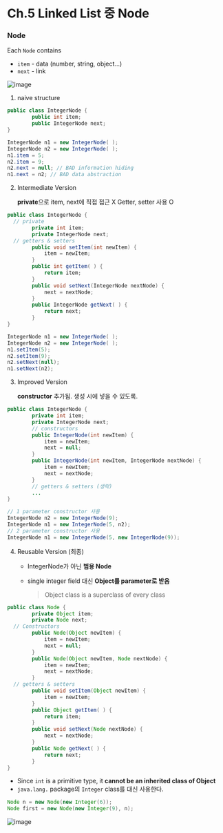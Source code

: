 # Ch.5 Linked List 중 Node

### Node

Each `Node` contains
- `item` - data (number, string, object...)
- `next` - link

![image](https://user-images.githubusercontent.com/17509651/38616740-07ce2742-3dd0-11e8-953b-61d52811da12.png)



1. naive structure

```java
public class IntegerNode {
		public int item;
		public IntegerNode next;
}
```

```java
IntegerNode n1 = new IntegerNode( );
IntegerNode n2 = new IntegerNode( );
n1.item = 5; 
n2.item = 9;
n2.next = null; // BAD information hiding
n1.next = n2; // BAD data abstraction
```

2. Intermediate Version

   **private**으로 item, next에 직접 접근 X Getter, setter 사용 O

```java
public class IntegerNode {
  // private
		private int item;
		private IntegerNode next;
  // getters & setters
		public void setItem(int newItem) {
			item = newItem;
		}
		public int getItem( ) {
			return item;
		}
		public void setNext(IntegerNode nextNode) {
			next = nextNode;
		}
		public IntegerNode getNext( ) {
			return next;
		}
}
```

```java
IntegerNode n1 = new IntegerNode( );
IntegerNode n2 = new IntegerNode( );
n1.setItem(5);
n2.setItem(9);
n2.setNext(null);
n1.setNext(n2);
```

3. Improved Version

   **constructor** 추가됨. 생성 시에 넣을 수 있도록.

```java
public class IntegerNode {
		private int item;
		private IntegerNode next;
		// constructors
		public IntegerNode(int newItem) {
			item = newItem;
			next = null;
		}
		public IntegerNode(int newItem, IntegerNode nextNode) {
			item = newItem;
			next = nextNode;
		}
		// getters & setters (생략)
  		...
}
```

```java
// 1 parameter constructor 사용
IntegerNode n2 = new IntegerNode(9);
IntegerNode n1 = new IntegerNode(5, n2);
// 2 parameter constructor 사용
IntegerNode n1 = new IntegerNode(5, new IntegerNode(9));
```

4. Reusable Version (최종)

   - IntegerNode가 아닌 **범용 Node**

   - single integer field 대신 **Object를 parameter로 받음**

     > Object class is a superclass of every class

```java
public class Node {
		private Object item;
		private Node next;
  // Constructors
		public Node(Object newItem) {
			item = newItem;
			next = null;
		}
		public Node(Object newItem, Node nextNode) {
			item = newItem;
			next = nextNode;
		}
  // getters & setters
		public void setItem(Object newItem) {
			item = newItem;
		}
		public Object getItem( ) {
			return item;
		}
		public void setNext(Node nextNode) {
			next = nextNode;
		}
		public Node getNext( ) {
			return next;
		}
}
```

- Since `int` is a primitive type, it **cannot be an inherited class of Object**
- `java.lang.` package의 `Integer` class를 대신 사용한다.

```java
Node n = new Node(new Integer(6));
Node first = new Node(new Integer(9), n);
```

![image](https://user-images.githubusercontent.com/17509651/38617251-6e86955e-3dd1-11e8-89f0-bc8a6c2107f4.png)



